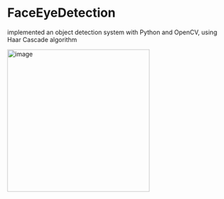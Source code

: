 # FaceEyeDetection
implemented an object detection system with Python and OpenCV, using Haar Cascade algorithm  


<img width="326" alt="image" src="https://github.com/JerryTseee/FaceEyeDetection/assets/126223772/058d421a-457b-4b2e-88ae-0a831e645c5b">
